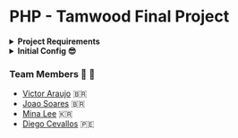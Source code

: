 # PHP - Tamwood Final Project

<details>
    <summary>
        <strong>Project Requirements</strong>
    </summary>

Your time has been assigned to create a full-stack web application for a Hotel. The customer request the following features:

- Hotel Customers can search, view and book a room for their desired date.

- Hotel customers should not be able to see already occupied rooms within the selected reservation dates.

- Hotel customer should be able to leave comments, request specific services (Breakfast, lunch, dinner, parking and etc.),
- These services should be available or preferably suggested to the customer at the time of booking.
- Hotel customers should be able to fill their wallet when logged into their account.
- Hotel staff should be able to approve bookings, add/remove rooms, services, images and all other possible management related to the hotel rooms.

- Hotel Admin should be able to add/remove users (staff or customer), unlock a blocked user, and perform the same management as staff.
- Security considerations:
  Audit generation for the following events: [Authentications, Registrations, Room book approval, and filling the wallet.]

  Session in-activity period should be set by the admin and in-active session should be terminated accordingly.

  User locking mechanism after 5 unsuccessful attempts. 1st lock for 4 hours, 2nd lock for 10 hours, and 3rd lock permanent only unlocked by the admin.

</details>

<details>
    <summary><strong>Initial Config 😎</strong></summary>

### Starting Docker

- Go to the Docker [Website](https://www.docker.com/products/docker-desktop/) 👈👈

- Download docker desktop for you computer.

- You can check the installation requirements for Windows 11 in this link [Docker Docs](https://docs.docker.com/desktop/install/windows-install/).

- If you're having trouble to do the initial installation in Windows 11, there's also this video that explains. [Youtube](https://www.youtube.com/watch?v=WDEdRmTCSs8) 📺

#### Running:

- Always check that you are in the folder
  that contains the `docker-compose.yml`.

Run the command: `docker compose up -d`

Wait for the response:

- Should be like this:
  ![Containers running](./docs/docker-ex.png)

#### Accessing the PHP backend

The backend is set to the port `8080` of the `localhost`.

- `http://localhost:8080/`
- It will look for the index.php file.
- All files and folders need to be created within the folder `/backend`.

#### Database Access

Database being used is `MySql`.

- It is mapped to the default port `3306`
- Default user is `root`.
- Default passwod is `root123`

Use any **_SGBD/DBMS\*_** to access it.
\*Database Management System.

</details>

### Team Members 🤜 🤛

- [Victor Araujo](https://github.com/victor-web-dev) 🇧🇷
- [Joao Soares](https://github.com/jsoares1310) 🇧🇷
- [Mina Lee](https://github.com/minimanimox) 🇰🇷
- [Diego Cevallos](https://github.com/dieceva) 🇵🇪
